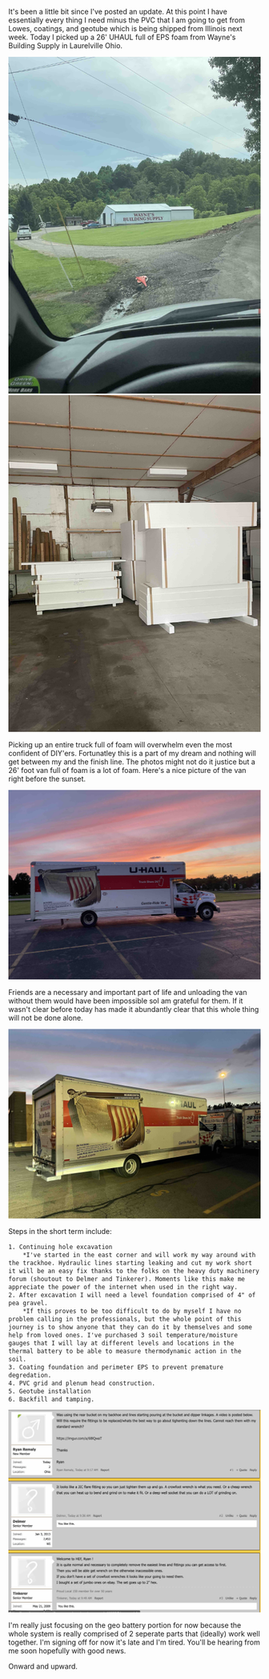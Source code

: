 It's been a little bit since I've posted an update. At this point I have essentially every thing I need minus the PVC that I am going to get from Lowes, coatings, and geotube which is being shipped from Illinois next week. Today I picked up a 26' UHAUL full of EPS foam from Wayne's Building Supply in Laurelville Ohio.

![Waynes Warehouse](../images/waynes.jpg)
![Insulation Warehouse](../images/foamWarehouse.jpg)

Picking up an entire truck full of foam will overwhelm even the most confident of DIY'ers. Fortunatley this is a part of my dream and nothing will get between my and the finish line. The photos might not do it justice but a 26' foot van full of foam is a lot of foam. Here's a nice picture of the van right before the sunset.

![Van Sunset](../images/vanSunset.jpg)



Friends are a necessary and important part of life and unloading the van without them would have been impossible soI am grateful for them. If it wasn't clear before today has made it abundantly clear that this whole thing will not be done alone.

![Van Dropoff](../images/vanDropoff.jpg)


Steps in the short term include:

	1. Continuing hole excavation
		*I've started in the east corner and will work my way around with the trackhoe. Hydraulic lines starting leaking and cut my work short it will be an easy fix thanks to the folks on the heavy duty machinery forum (shoutout to Delmer and Tinkerer). Moments like this make me appreciate the power of the internet when used in the right way.
	2. After excavation I will need a level foundation comprised of 4" of pea gravel. 
		*If this proves to be too difficult to do by myself I have no problem calling in the professionals, but the whole point of this journey is to show anyone that they can do it by themselves and some help from loved ones. I've purchased 3 soil temperature/moisture gauges that I will lay at different levels and locations in the thermal battery to be able to measure thermodynamic action in the soil. 
	3. Coating foundation and perimeter EPS to prevent premature degredation. 
	4. PVC grid and plenum head construction. 
	5. Geotube installation
	6. Backfill and tamping. 


![Forum](../images/forum.jpg)

I'm really just focusing on the geo battery portion for now because the whole system is really comprised of 2 seperate parts that (ideally) work well together. I'm signing off for now it's late and I'm tired. You'll be hearing from me soon hopefully with good news.

Onward and upward.  



